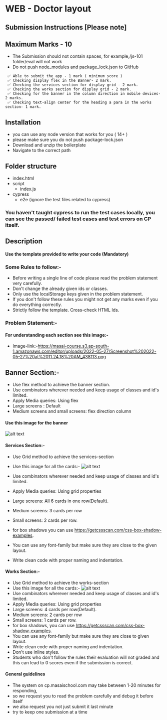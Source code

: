# WEB - Doctor layout

## Submission Instructions [Please note]

## Maximum Marks - 10

- The Submission should not contain spaces, for example,/js-101 folder/eval will not work
- Do not push node_modules and package_lock.json to GitHub

```
 ✅ Able to submit the app - 1 mark ( minimum score )
 ✅ Checking display flex in the Banner- 2 mark.
 ✅ Checking the services section for display grid - 2 mark.
 ✅ Checking the works section for display grid - 2 mark.
 ✅ Checking for the banner in the column direction in mobile devices- 2 marks.
 ✅ Checking text-align center for the heading a para in the works section- 1 mark.
```

## Installation

- you can use any node version that works for you ( 14+ )
- please make sure you do not push package-lock.json
- Download and unzip the boilerplate
- Navigate to the correct path

## Folder structure

- index.html
- script
  - index.js
- cypress
  - e2e (ignore the test files related to cypress)

### You haven't taught cypress to run the test cases locally, you can see the passed/ failed test cases and test errors on CP itself.

## Description

#### Use the template provided to write your code (Mandatory)

### Some Rules to follow:-

- Before writing a single line of code please read the problem statement very carefully.
- Don't change the already given ids or classes.
- Only use the localStorage keys given in the problem statement.
- If you don't follow these rules you might not get any marks even if you do everything correctly.
- Strictly follow the template. Cross-check HTML Ids.

### Problem Statement:-

#### For understanding each section see this image:-

- Image-link:-https://masai-course.s3.ap-south-1.amazonaws.com/editor/uploads/2022-05-27/Screenshot%202022-05-27%20at%2011.24.18%20AM_438113.png

## Banner Section:-

- Use flex method to achieve the banner section.
- Use combinators wherever needed and keep usage of classes and id's limited.
- Apply Media queries: Using flex
- Large screens : Default
- Medium screens and small screens: flex direction column

#### Use this image for the banner

![alt text](https://www.practostatic.com/consumer-home/practo-care/1631634827/dweb_hero_banner.png)

#### Services Section:-

- Use Grid method to achieve the services-section
- Use this image for all the cards:-
  ![alt text](https://www.practostatic.com/consumer-home/desktop/images/1597423628/dweb_instant_video_consulation.png)

- Use combinators wherever needed and keep usage of classes and id's limited.
- Apply Media queries: Using grid properties
- Large screens: All 6 cards in one row(Default).
- Medium screens: 3 cards per row
- Small screens: 2 cards per row.
- for box shadows you can use https://getcssscan.com/css-box-shadow-examples.
- You can use any font-family but make sure they are close to the given layout.
- Write clean code with proper naming and indentation.

#### Works Section:-

- Use Grid method to achieve the works-section
- Use this image for all the cards:-
  ![alt text](https://www.practostatic.com/consumer-home/desktop/images/1558283618/sp-dentist@2x.jpg)
- Use combinators wherever needed and keep usage of classes and id's limited.
- Apply Media queries: Using grid properties
- Large screens: 4 cards per row(Default).
- Medium screens: 2 cards per row
- Small screens: 1 cards per row.
- for box shadows, you can use https://getcssscan.com/css-box-shadow-examples.
- You can use any font-family but make sure they are close to given layout.
- Write clean code with proper naming and indentation.
- Don't use inline styles.
- Students who don't follow the rules their evaluation will not graded and this can lead to 0 scores even if the submission is correct.

#### General guidelines

- The system on cp.masaischool.com may take between 1-20 minutes for responding,
- so we request you to read the problem carefully and debug it before itself
- we also request you not just submit it last minute
- try to keep one submission at a time
